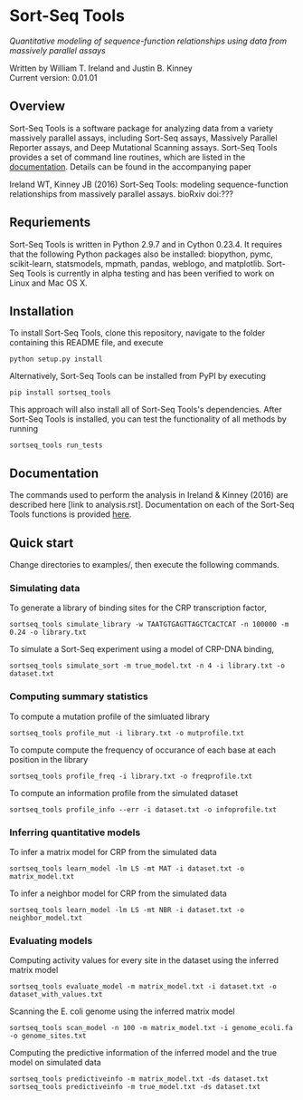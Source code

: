 Sort-Seq Tools 
========

*Quantitative modeling of sequence-function relationships using data from massively parallel assays*

Written by William T. Ireland and Justin B. Kinney  
Current version: 0.01.01  

## Overview

Sort-Seq Tools is a software package for analyzing data from a variety massively parallel assays, including Sort-Seq assays, Massively Parallel Reporter assays, and Deep Mutational Scanning assays. Sort-Seq Tools provides a set of command line routines, which are listed in the [documentation][documentation]. Details can be found in the accompanying paper

Ireland WT, Kinney JB (2016) Sort-Seq Tools: modeling sequence-function relationships from massively parallel assays. bioRxiv doi:???

## Requriements

Sort-Seq Tools is written in Python 2.9.7 and in Cython 0.23.4. It requires that the following Python packages also be installed: biopython, pymc, scikit-learn, statsmodels, mpmath, pandas, weblogo, and matplotlib. Sort-Seq Tools is currently in alpha testing and has been verified to work on Linux and Mac OS X. 

## Installation

To install Sort-Seq Tools, clone this repository, navigate to the folder containing this README file, and execute

```
python setup.py install
```

Alternatively, Sort-Seq Tools can be installed from PyPI by executing

```
pip install sortseq_tools
```

This approach will also install all of Sort-Seq Tools's dependencies. After Sort-Seq Tools is installed, you can test the functionality of all methods by running

```
sortseq_tools run_tests
```

## Documentation

The commands used to perform the analysis in Ireland & Kinney (2016) are described here [link to analysis.rst]. Documentation on each of the Sort-Seq Tools functions is provided [here][documentation].

## Quick start

Change directories to examples/, then execute the following commands. 

### Simulating data

To generate a library of binding sites for the CRP transcription factor, 
```
sortseq_tools simulate_library -w TAATGTGAGTTAGCTCACTCAT -n 100000 -m 0.24 -o library.txt
```

To simulate a Sort-Seq experiment using a model of CRP-DNA binding,
```
sortseq_tools simulate_sort -m true_model.txt -n 4 -i library.txt -o dataset.txt
```

### Computing summary statistics

To compute a mutation profile of the simluated library
```
sortseq_tools profile_mut -i library.txt -o mutprofile.txt
```

To compute compute the frequency of occurance of each base at each position in the library
```
sortseq_tools profile_freq -i library.txt -o freqprofile.txt
```

To compute an information profile from the simulated dataset
```
sortseq_tools profile_info --err -i dataset.txt -o infoprofile.txt
```

### Inferring quantitative models

To infer a matrix model for CRP from the simulated data
```
sortseq_tools learn_model -lm LS -mt MAT -i dataset.txt -o matrix_model.txt
```

To infer a neighbor model for CRP from the simulated data
```
sortseq_tools learn_model -lm LS -mt NBR -i dataset.txt -o neighbor_model.txt
```

### Evaluating models

Computing activity values for every site in the dataset using the inferred matrix model
```
sortseq_tools evaluate_model -m matrix_model.txt -i dataset.txt -o dataset_with_values.txt
```

Scanning the E. coli genome using the inferred matrix model
```
sortseq_tools scan_model -n 100 -m matrix_model.txt -i genome_ecoli.fa -o genome_sites.txt
```

Computing the predictive information of the inferred model and the true model on simulated data
```
sortseq_tools predictiveinfo -m matrix_model.txt -ds dataset.txt
sortseq_tools predictiveinfo -m true_model.txt -ds dataset.txt
```

[documentation]: http://jbkinney.github.io/sortseq_tools/


